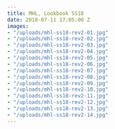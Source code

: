 ```yaml
---
title: MHL, Lookbook SS18
date: 2018-07-11 17:05:00 Z
images:
- "/uploads/mhl-ss18-rev2-01.jpg"
- "/uploads/mhl-ss18-rev2-02.jpg"
- "/uploads/mhl-ss18-rev2-03.jpg"
- "/uploads/mhl-ss18-rev2-04.jpg"
- "/uploads/mhl-ss18-rev2-05.jpg"
- "/uploads/mhl-ss18-rev2-06.jpg"
- "/uploads/mhl-ss18-rev2-07.jpg"
- "/uploads/mhl-ss18-rev2-08.jpg"
- "/uploads/mhl-ss18-rev2-09.jpg"
- "/uploads/mhl-ss18-rev2-10.jpg"
- "/uploads/mhl-ss18-rev2-11.jpg"
- "/uploads/mhl-ss18-rev2-12.jpg"
- "/uploads/mhl-ss18-rev2-13.jpg"
- "/uploads/mhl-ss18-rev2-14.jpg"
---
```


